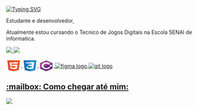 <a href="https://git.io/typing-svg"><img src="https://readme-typing-svg.demolab.com?font=Fira+Code&weight=300&size=18&pause=1000&color=00F7AEAE&random=false&width=435&lines=Ol%C3%A1%2C+muito+bem+vindo!" alt="Typing SVG" /></a>

<div>
  
  <p>Estudante e desenvolvedor, </p>
  
  <p> Atualmente estou cursando o Tecnico de Jogos Digitais na Escola SENAI de informatica. </p>
  
</div>

<div>
  <a href="https://github.com/Danielchampion5">
  <img height="160em" src="https://github-readme-stats.vercel.app/api?username=Danielchampion5&show_icons=true&theme=dark&include_all_commits=true&count_private=true"/>
  <img height="160em" src="https://github-readme-stats.vercel.app/api/top-langs/?username=Danielchampion5&layout=compact&langs_count=7&theme=dark"/>
</div>

<div style="display: inline_block"><br>
  
  <img align="center" alt="Tadeu-HTML" height="30" width="40" src="https://raw.githubusercontent.com/devicons/devicon/master/icons/html5/html5-original.svg">
  
  <img align="center" alt="Tadeu-CSS" height="30" width="40" src="https://raw.githubusercontent.com/devicons/devicon/master/icons/css3/css3-original.svg">
 
  <img align="center" alt="Tadeu-Csharp" height="30" width="40" src="https://raw.githubusercontent.com/devicons/devicon/master/icons/csharp/csharp-original.svg">
  <!--<img align="center"  alt="Tadeu-Arduino" height="30" width="40" src="https://cdn.jsdelivr.net/gh/devicons/devicon/icons/arduino/arduino-original-wordmark.svg">-->
  
  <img align="center"  alt="figma logo" height="30" width="40" src="https://cdn.jsdelivr.net/gh/devicons/devicon/icons/figma/figma-original.svg"/>
  
  <img align="center"  alt="git logo" height="30" width="40" src="https://cdn.simpleicons.org/git/F05032"/>

</div>

<div>
  
  <h2>:mailbox: Como chegar até mim:</h2> 
  
  <a href = "mailto:danielchampionoficial@gmail.com"><img src="https://img.shields.io/badge/Gmail-D14836?style=for-the-badge&logo=gmail&logoColor=white" target="_blank"></a>
   
</div>
